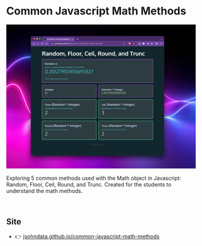 # Common Javascript Math Methods 
[![Read Me](./images/readme.webp)](https://jsohndata.github.io/common-javascript-math-methods/)

Exploring 5 common methods used with the Math object in Javascript: Random, Floor, Ceil, Round, and Trunc. Created for the students to understand the math methods.

<br>

## Site
* 👉 [jsohndata.github.io/common-javascript-math-methods](https://jsohndata.github.io/common-javascript-math-methods/)
